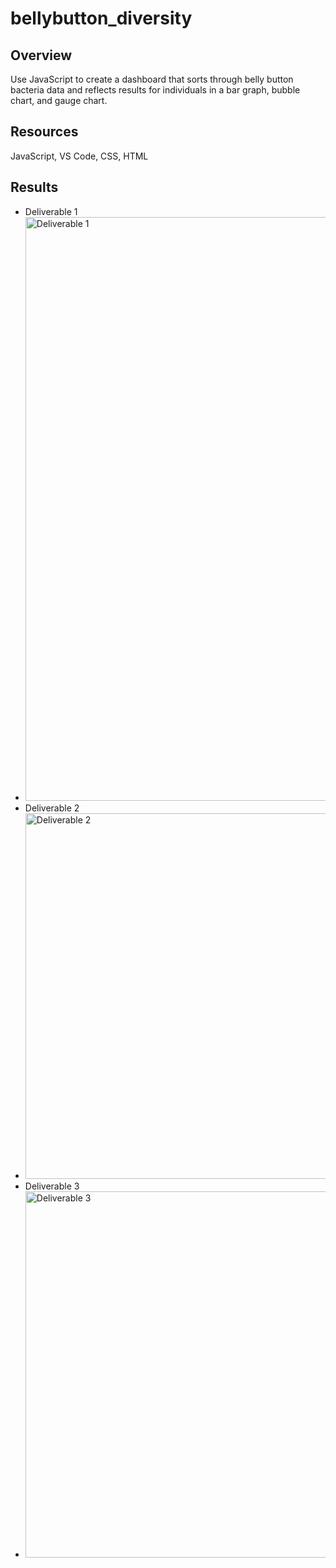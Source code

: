 # bellybutton_diversity

## Overview
Use JavaScript to create a dashboard that sorts through belly button bacteria data and reflects results for individuals in a bar graph, bubble chart, and gauge chart.

## Resources 
JavaScript, VS Code, CSS, HTML

## Results
  - Deliverable 1
  - <img width="934" alt="Deliverable 1" src="https://user-images.githubusercontent.com/72039212/114917347-74f4ae80-9deb-11eb-9ce9-18977ed13612.png">
  - Deliverable 2
  - <img width="585" alt="Deliverable 2" src="https://user-images.githubusercontent.com/72039212/114917568-b7b68680-9deb-11eb-9209-1a8816256f56.png">
  - Deliverable 3
  - <img width="586" alt="Deliverable 3" src="https://user-images.githubusercontent.com/72039212/114917615-c604a280-9deb-11eb-87a1-8a40b772f060.png">

  
